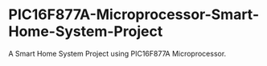 # PIC16F877A-Microprocessor-Smart-Home-System-Project
A Smart Home System Project using PIC16F877A Microprocessor.
